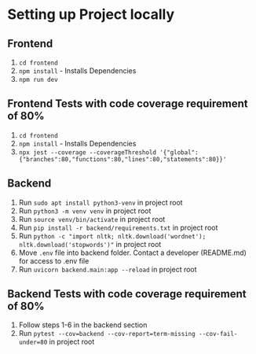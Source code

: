 # Setting up Project locally

## Frontend 

1. ``cd frontend``
2. ``npm install`` - Installs Dependencies 
3. ``npm run dev``

## Frontend Tests with code coverage requirement of 80%

1. ``cd frontend``
2. ``npm install`` - Installs Dependencies 
3. ``npx jest --coverage --coverageThreshold '{"global":{"branches":80,"functions":80,"lines":80,"statements":80}}'``

## Backend 
1. Run ``sudo apt install python3-venv`` in project root
2. Run ``python3 -m venv venv`` in project root
3. Run ``source venv/bin/activate`` in project root
4. Run ``pip install -r backend/requirements.txt`` in project root
5. Run ``python -c "import nltk; nltk.download('wordnet'); nltk.download('stopwords')"`` in project root
6. Move ``.env`` file into backend folder. Contact a developer (README.md) for access to .env file
7. Run ``uvicorn backend.main:app --reload`` in project root


## Backend Tests with code coverage requirement of 80%
1. Follow steps 1-6 in the backend section
2. Run ``pytest --cov=backend --cov-report=term-missing --cov-fail-under=80`` in project root
